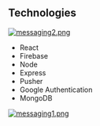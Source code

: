 
## Technologies
[![messaging2.png](https://i.postimg.cc/P555Khvp/messaging2.png)](https://messaging-app-mern-ffe37.web.app/)

- React
- Firebase
- Node
- Express
- Pusher
- Google Authentication
- MongoDB

[![messaging1.png](https://i.postimg.cc/K8pvHVt9/messaging1.png)](https://messaging-app-mern-ffe37.web.app/)
